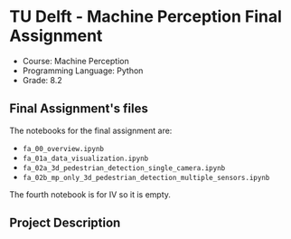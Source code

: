 # TU Delft - Machine Perception Final Assignment
- Course: Machine Perception
- Programming Language: Python
- Grade: 8.2

## Final Assignment's files
The notebooks for the final assignment are:
- ```fa_00_overview.ipynb```
- ```fa_01a_data_visualization.ipynb```
- ```fa_02a_3d_pedestrian_detection_single_camera.ipynb```
- ```fa_02b_mp_only_3d_pedestrian_detection_multiple_sensors.ipynb```

The fourth notebook is for IV so it is empty.

## Project Description 
